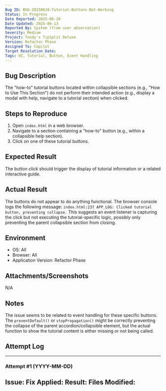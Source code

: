 ```yaml
---
Bug ID: BUG-20250610-Tutorial-Buttons-Not-Working
Status: In Progress
Date Reported: 2025-06-10
Date Updated: 2025-06-13
Reported By: System (from user observation)
Severity: Medium
Project: Toody's TipSplit Deluxe
Version: Refactor Phase
Assigned To: Copilot
Target Resolution Date:
Tags: UI, Tutorial, Button, Event Handling
---
```


## Bug Description
The "how-to" tutorial buttons located within collapsible sections (e.g., "How to Use This Section") do not perform their intended action (e.g., display a modal with help, navigate to a tutorial section) when clicked.

## Steps to Reproduce
1. Open `index.html` in a web browser.
2. Navigate to a section containing a "how-to" button (e.g., within a collapsible help section).
3. Click on one of these tutorial buttons.

## Expected Result
The button click should trigger the display of tutorial information or a related interactive guide.

## Actual Result
The buttons do not appear to do anything functional. The browser console logs the following message:
`index.html:237 APP_LOG: Clicked tutorial button, preventing collapse.`
This suggests an event listener is capturing the click but not executing the tutorial-specific logic, possibly only preventing the parent collapsible section from closing.

## Environment
- OS: All
- Browser: All
- Application Version: Refactor Phase

## Attachments/Screenshots
N/A

## Notes
The issue seems to be related to event handling for these specific buttons. The `preventDefault()` or `stopPropagation()` might be correctly preventing the collapse of the parent accordion/collapsible element, but the actual function to show the tutorial content is either missing or not being called.

## Attempt Log
---
### Attempt #1 (YYYY-MM-DD)
**Issue:**
**Fix Applied:**
**Result:**
**Files Modified:**
---
